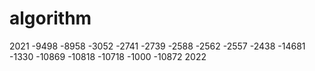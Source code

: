 # algorithm
2021
   -9498
   -8958
   -3052
   -2741
   -2739
   -2588
   -2562
   -2557
   -2438
   -14681
   -1330
   -10869
   -10818
   -10718
   -1000
   -10872
2022
